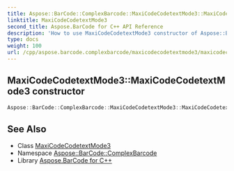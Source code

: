 ```yaml
---
title: Aspose::BarCode::ComplexBarcode::MaxiCodeCodetextMode3::MaxiCodeCodetextMode3 constructor
linktitle: MaxiCodeCodetextMode3
second_title: Aspose.BarCode for C++ API Reference
description: 'How to use MaxiCodeCodetextMode3 constructor of Aspose::BarCode::ComplexBarcode::MaxiCodeCodetextMode3 class in C++.'
type: docs
weight: 100
url: /cpp/aspose.barcode.complexbarcode/maxicodecodetextmode3/maxicodecodetextmode3/
---
```

## MaxiCodeCodetextMode3::MaxiCodeCodetextMode3 constructor




```cpp
Aspose::BarCode::ComplexBarcode::MaxiCodeCodetextMode3::MaxiCodeCodetextMode3()
```

## See Also

* Class [MaxiCodeCodetextMode3](../)
* Namespace [Aspose::BarCode::ComplexBarcode](../../)
* Library [Aspose.BarCode for C++](../../../)
